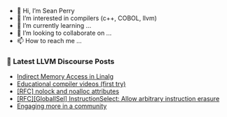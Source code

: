 - 👋 Hi, I’m Sean Perry
- 👀 I’m interested in compilers (c++, COBOL, llvm)
- 🌱 I’m currently learning ...
- 💞️ I’m looking to collaborate on ...
- 📫 How to reach me ...

<!---
s66perry/s66perry is a ✨ special ✨ repository because its `README.md` (this file) appears on your GitHub profile.
You can click the Preview link to take a look at your changes.
--->
### 📕 Latest LLVM Discourse Posts

<!-- DISCOURSE-LLVM:START -->
- [Indirect Memory Access in Linalg](https://discourse.llvm.org/t/indirect-memory-access-in-linalg/80298#post_2)
- [Educational compiler videos &lpar;first try&rpar;](https://discourse.llvm.org/t/educational-compiler-videos-first-try/80048#post_5)
- [[RFC] nolock and noalloc attributes](https://discourse.llvm.org/t/rfc-nolock-and-noalloc-attributes/76837?page=5#post_99)
- [[RFC][GlobalISel] InstructionSelect: Allow arbitrary instruction erasure](https://discourse.llvm.org/t/rfc-globalisel-instructionselect-allow-arbitrary-instruction-erasure/79948#post_3)
- [Engaging more in a community](https://discourse.llvm.org/t/engaging-more-in-a-community/80296#post_2)
<!-- DISCOURSE-LLVM:END -->
